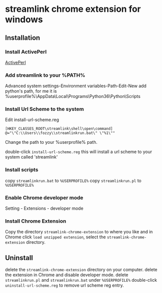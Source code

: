 # streamlink chrome extension for windows
## Installation
### Install ActivePerl
[ActivePerl](http://www.activestate.com/activeperl/downloads)

### Add streamlink to your %PATH%

Advanced system settings-Environment variables-Path-Edit-New
add python's path, for me it is %userprofile%\\AppData\\Local\\Programs\\Python36\\Python\\Scripts

### Install Url Scheme to the system
Edit install-url-scheme.reg
```
[HKEY_CLASSES_ROOT\streamlink\shell\open\command]
@="\"C:\\Users\\fozzy\\streamlinkrun.bat\" \"%1\""
```
Change the path to your %userprofile% path.
 
double-click `install-url-scheme.reg`
this will install a url scheme to your system called 'streamlink'

### Install scripts

copy `streamlinkrun.bat` to `%USERPROFILE%`
copy `streamlinkrun.pl` to `%USERPROFILE%`

### Enable Chrome developer mode
Setting - Extensions - developer mode

### Install Chrome Extension
Copy the directory `streamlink-chrome-extension` to where you like and in Chrome click `load unzipped extension`, select the `streamlink-chrome-extension` directory.

## Uninstall
delete the `streamlink-chrome-extension` directory on your computer.
delete the extension in Chrome and disable developer mode.
delete `streamlinkrun.pl` and `streamlinkrun.bat` under `%USERPROFILE%`
double-click `uninstall-url-scheme.reg` to remove url scheme reg entry.

